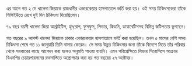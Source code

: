 এর আগে গত ২ মে খালেদা জিয়াকে রাজধানীর এভারকেয়ার হাসপাতালে ভর্তি করা হয়। ওই সময় চিকিৎসকেরা তাঁকে সিসিইউতে রেখে দুই দিন চিকিৎসা দিয়েছিলেন।

৭৯ বছর বয়সী খালেদা জিয়া আর্থ্রাইটিস, হৃদ্‌রোগ, ফুসফুস, লিভার, কিডনি, ডায়াবেটিসসহ বিভিন্ন জটিলতায় ভুগছেন।

গত বছরের ৯ আগস্ট খালেদা জিয়াকে ঢাকার এভারকেয়ার হাসপাতালে ভর্তি করা হয়েছিল। তখন ৫ মাসের বেশি সময় চিকিৎসা শেষে গত ১১ জানুয়ারি তিনি বাসায় ফেরেন। সে সময় উন্নত চিকিৎসার জন্য তাঁকে বিদেশে নিতে তাঁর পরিবার থেকে সরকারের কাছে আবেদন করা হলেও অনুমতি পাওয়া যায়নি। এমন পরিপ্রেক্ষিতে লিভার সিরোসিসে আক্রান্ত বিএনপির চেয়ারপারসনের রক্তনালিতে অস্ত্রোপচার করা হয় গত বছরের ২৭ অক্টোবর।
